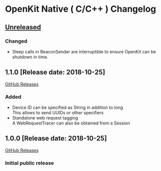 # OpenKit Native ( C/C++ ) Changelog

## [Unreleased](https://github.com/Dynatrace/openkit-native/compare/v1.1.0...HEAD)

### Changed
- Sleep calls in BeaconSender are interruptible to ensure OpenKit can be shutdown in time.

## 1.1.0 [Release date: 2018-10-25]
[GitHub Releases](https://github.com/Dynatrace/openkit-native/releases/tag/v1.1.0)

### Added
- Device ID can be specified as String in addition to long  
  This allows to send UUIDs or other specifiers
- Standalone web request tagging  
  A WebRequestTracer can also be obtained from a Session

## 1.0.0 [Release date: 2018-10-25]
[GitHub Releases](https://github.com/Dynatrace/openkit-native/releases/tag/v1.0.0)

### Initial public release